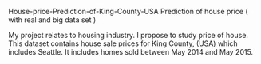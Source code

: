 House-price-Prediction-of-King-County-USA
Prediction of house price ( with real and big data set )


My project relates to housing industry. I propose to study price of house.
This dataset contains house sale prices for King County, (USA) which includes Seattle. It includes homes sold between May 2014 and May 2015.

